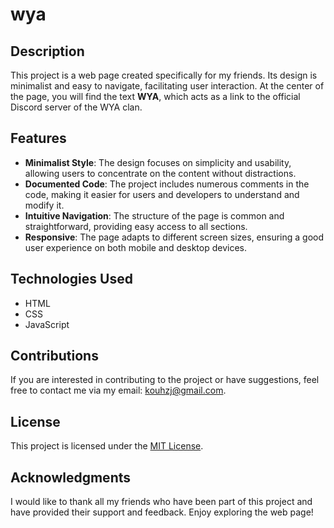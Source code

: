 # wya

## Description

This project is a web page created specifically for my friends. Its design is minimalist and easy to navigate, facilitating user interaction. At the center of the page, you will find the text **WYA**, which acts as a link to the official Discord server of the WYA clan.

## Features

- **Minimalist Style**: The design focuses on simplicity and usability, allowing users to concentrate on the content without distractions.
- **Documented Code**: The project includes numerous comments in the code, making it easier for users and developers to understand and modify it.
- **Intuitive Navigation**: The structure of the page is common and straightforward, providing easy access to all sections.
- **Responsive**: The page adapts to different screen sizes, ensuring a good user experience on both mobile and desktop devices.

## Technologies Used

- HTML
- CSS
- JavaScript

## Contributions

If you are interested in contributing to the project or have suggestions, feel free to contact me via my email: [kouhzj@gmail.com](mailto:kouhzj@gmail.com).

## License

This project is licensed under the [MIT License](LICENSE).

## Acknowledgments

I would like to thank all my friends who have been part of this project and have provided their support and feedback. Enjoy exploring the web page!
